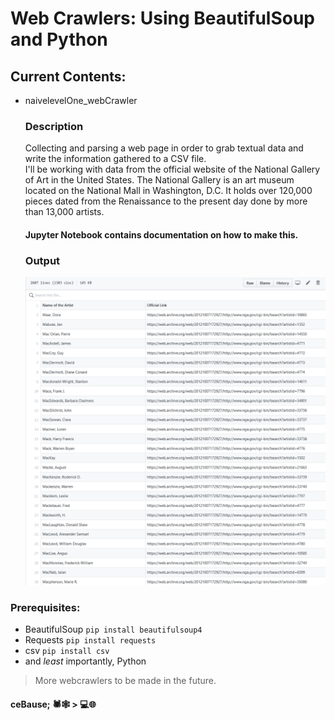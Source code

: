 # Web Crawlers: Using BeautifulSoup and Python
## Current Contents:
* naivelevelOne_webCrawler
  ### Description
  Collecting and parsing a web page in order to grab textual data and write the information gathered to a CSV file.<br>
  I'll be working with data from the official website of the National Gallery of Art in the United States. The National Gallery is an art     museum located on the National Mall in Washington, D.C. It holds over 120,000 pieces dated from the Renaissance to the present day done     by more than 13,000 artists.<br>
  
  #### Jupyter Notebook contains documentation on how to make this.<br>
  
  ### Output
  ![Output](naivelevelOne_webCrawler/img/output.png)
 
### Prerequisites:
+ BeautifulSoup <code>pip install beautifulsoup4</code>
+ Requests <code>pip install requests</code>
+ csv <code>pip install csv</code>
+ and _least_ importantly, Python


> More webcrawlers to be made in the future.

#### ceBause; 🕷️🕸️ > 💻🌐
